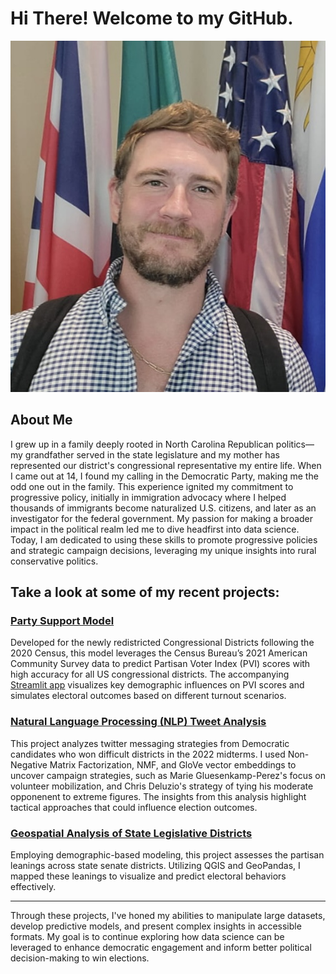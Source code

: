 # Hi There! Welcome to my GitHub.

![Sam](https://github.com/samforwill/samforwill/blob/main/United%20Nations.jpg)

## About Me

I grew up in a family deeply rooted in North Carolina Republican politics— my grandfather served in the state legislature and my mother has represented our district's congressional representative my entire life. When I came out at 14, I found my calling in the Democratic Party, making me the odd one out in the family. This experience ignited my commitment to progressive policy, initially in immigration advocacy where I helped thousands of immigrants become naturalized U.S. citizens, and later as an investigator for the federal government. My passion for making a broader impact in the political realm led me to dive headfirst into data science. Today, I am dedicated to using these skills to promote progressive policies and strategic campaign decisions, leveraging my unique insights into rural conservative politics.

## Take a look at some of my recent projects:

### [Party Support Model](https://github.com/samforwill/District-Insights)
Developed for the newly redistricted Congressional Districts following the 2020 Census, this model leverages the Census Bureau’s 2021 American Community Survey data to predict Partisan Voter Index (PVI) scores with high accuracy for all US congressional districts. The accompanying [Streamlit app](https://2022midterms.streamlit.app) visualizes key demographic influences on PVI scores and simulates electoral outcomes based on different turnout scenarios.

### [Natural Language Processing (NLP) Tweet Analysis](https://github.com/samforwill/2024Strategies)
This project analyzes twitter messaging strategies from Democratic candidates who won difficult districts in the 2022 midterms. I used Non-Negative Matrix Factorization, NMF, and GloVe vector embeddings to uncover campaign strategies, such as Marie Gluesenkamp-Perez's focus on volunteer mobilization, and Chris Deluzio's strategy of tying his moderate opponenent to extreme figures. The insights from this analysis highlight tactical approaches that could influence election outcomes.

### [Geospatial Analysis of State Legislative Districts](https://github.com/samforwill/State-Legislative-Districts-PVI)
Employing demographic-based modeling, this project assesses the partisan leanings across state senate districts. Utilizing QGIS and GeoPandas, I mapped these leanings to visualize and predict electoral behaviors effectively.

---

Through these projects, I've honed my abilities to manipulate large datasets, develop predictive models, and present complex insights in accessible formats. My goal is to continue exploring how data science can be leveraged to enhance democratic engagement and inform better political decision-making to win elections.
